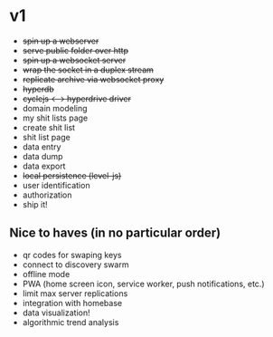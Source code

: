  # v1
  
 * ~~spin up a webserver~~
 * ~~serve public folder over http~~
 * ~~spin up a websocket server~~
 * ~~wrap the socket in a duplex stream~~
 * ~~replicate archive via websocket proxy~~
 * ~~hyperdb~~
 * ~~cyclejs <--> hyperdrive driver~~
 * domain modeling
 * my shit lists page
 * create shit list
 * shit list page
 * data entry
 * data dump
 * data export
 * ~~local persistence (level-js)~~
 * user identification
 * authorization
 * ship it!

 ## Nice to haves (in no particular order)

 * qr codes for swaping keys
 * connect to discovery swarm
 * offline mode
 * PWA (home screen icon, service worker, push notifications, etc.)
 * limit max server replications
 * integration with homebase
 * data visualization!
 * algorithmic trend analysis
